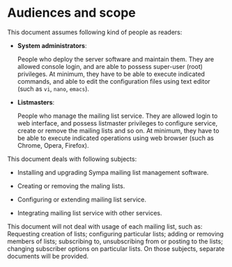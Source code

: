 Audiences and scope
===================

This document assumes following kind of people as readers:

* **System administrators**:

  People who deploy the server software and maintain them.  They are allowed
  console login, and are able to possess super-user (root) privileges.
  At minimum, they have to be able to execute indicated commands, and able to
  edit the configuration files using text editor (such as ``vi``, ``nano``,
  ``emacs``).

* **Listmasters**:

  People who manage the mailing list service.  They are allowed login to
  web interface, and possess listmaster privileges to configure service,
  create or remove the mailing lists and so on.  At minimum, they have to
  be able to execute indicated operations using web browser (such as Chrome,
  Opera, Firefox).

This document deals with following subjects:

* Installing and upgrading Sympa mailing list management software.

* Creating or removing the maling lists.

* Configuring or extending mailing list service.

* Integrating mailing list service with other services.

This document will not deal with usage of each mailing list, such as:
Requesting creation of lists; configuring particular lists; adding or removing
members of lists; subscribing to, unsubscribing from or posting to the lists;
changing subscriber options on particular lists.  On those subjects, separate
documents will be provided.


